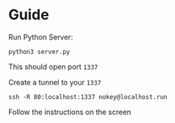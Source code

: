 # Guide

Run Python Server:

    python3 server.py

This should open port `1337`

Create a tunnel to your `1337`

    ssh -R 80:localhost:1337 nokey@localhost.run

Follow the instructions on the screen

